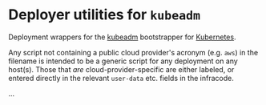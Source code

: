 Deployer utilities for `kubeadm`
================================

Deployment wrappers for the
[kubeadm](https://kubernetes.io/docs/setup/production-environment/tools/kubeadm)
bootstrapper for [Kubernetes](https://kubernetes.io).

Any script not containing a public cloud provider's acronym (e.g. `aws`) in the
filename is intended to be a generic script for any deployment on any host(s).
Those that *are* cloud-provider-specific are either labeled, or entered directly
in the relevant `user-data` etc. fields in the infracode.

...
